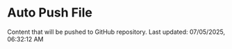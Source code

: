 # Auto Push File

Content that will be pushed to GitHub repository.
Last updated: 07/05/2025, 06:32:12 AM
